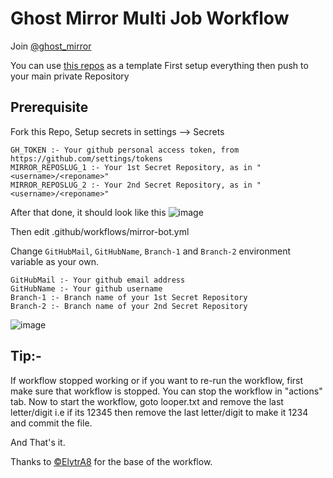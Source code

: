 # Ghost Mirror Multi Job Workflow
Join [@ghost_mirror](https://t.me/ghost_mirror)

You can use [this repos](https://github.com/ghostmirrorlab/mirror-bot-repos) as a template
First setup everything then push to your main private Repository

## Prerequisite
Fork this Repo,
Setup secrets in settings --> Secrets

```text
GH_TOKEN :- Your github personal access token, from https://github.com/settings/tokens
MIRROR_REPOSLUG_1 :- Your 1st Secret Repository, as in "<username>/<reponame>"
MIRROR_REPOSLUG_2 :- Your 2nd Secret Repository, as in "<username>/<reponame>"
```
After that done, it should look like this
![image](https://user-images.githubusercontent.com/77688759/120899676-88cfca80-c64e-11eb-9aef-b76c94f21227.png)

Then edit .github/workflows/mirror-bot.yml

Change `GitHubMail`, `GitHubName`, `Branch-1` and `Branch-2` environment variable as your own.

```text
GitHubMail :- Your github email address
GitHubName :- Your github username
Branch-1 :- Branch name of your 1st Secret Repository
Branch-2 :- Branch name of your 2nd Secret Repository
```

![image](https://user-images.githubusercontent.com/77688759/120900540-d4847300-c652-11eb-9031-f0dfbe6cd1a5.png)


## Tip:-
If workflow stopped working or if you want to re-run the workflow, first make sure that workflow is stopped. You can stop the workflow in "actions" tab.
Now to start the workflow, goto looper.txt and remove the last letter/digit i.e if its 12345 then remove the last letter/digit to make it 1234 and commit the file.

And That's it.

Thanks to [©ElytrA8](https://github.com/ElytrA8) for the base of the workflow.
